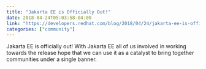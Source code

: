 ```yaml
---
title: "Jakarta EE is Officially Out!"
date: 2018-04-24T05:03:58-04:00
link: "https://developers.redhat.com/blog/2018/04/24/jakarta-ee-is-officially-out/"
categories: ["community"]
---
```


Jakarta EE is officially out! With Jakarta EE all of us involved in working towards the release hope that we can use it as a catalyst to bring together communities under a single banner.